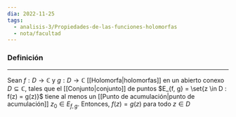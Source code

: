 ```yaml
---
dia: 2022-11-25
tags:
  - analisis-3/Propiedades-de-las-funciones-holomorfas
  - nota/facultad
---
```

### Definición
---
Sean $f : D \to \mathbb{C}$ y $g : D \to \mathbb{C}$ [[Holomorfa|holomorfas]] en un abierto conexo $D \subseteq \mathbb{C}$, tales que el [[Conjunto|conjunto]] de puntos $E_{f, g} = \set{z \in D : f(z) = g(z)}$ tiene al menos un [[Punto de acumulación|punto de acumulación]] $z_0 \in E_{f, g}$. Entonces, $f(z) = g(z)$ para todo $z \in D$